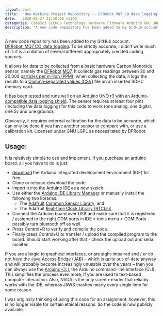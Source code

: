 ```yaml
---
layout: post
title:  "New Working Project Repository -- DFRobot_MQ7_CO_data_logging"
date:   2020-08-27 22:50:00 +1100
categories: CompSci GitHub Technology Hardware Firmware Arduino UNO UNOr3 Microcontroller DFRobot.
description: "A new code repository has been added to my GitHub account: DFRobot_MQ7_CO_data_logging.  To be strictly accurate, I didn't..."
---
```


A new code repository has been added to my GitHub account: [DFRobot_MQ7_CO_data_logging](https://github.com/njsch/DFRobot_MQ7_CO_data_logging/).  To be strictly accurate, I didn't write much of it: it is a collation of several different appropriately credited coding sources.

It allows for data to be collected from a basic hardware Carbon Monoxide sensor, namely the [DFRobot](https://www.dfrobot.com/) [MQ7](https://core-electronics.com.au/analog-carbon-monoxide-sensor-mq7.html).  It collects gas readings between 20 and 20,000 [particles per million (PPM)](https://groups.molbiosci.northwestern.edu/holmgren/Glossary/Definitions/Def-P/parts_per_million.html).  when collecting the data, it logs the results to a [Comma-separated values (CSV)](https://www.csvreader.com/csv_format.php) file on an inserted SDHC memory card.

It has been tested and runs well on an [Arduino UNO](https://www.arduino.cc/en/Guide/ArduinoUno) [r3](https://store.arduino.cc/usa/arduino-uno-rev3) with an [Arduino-compatible data logging shield](https://www.jaycar.com.au/arduino-compatible-data-logging-shield/p/XC4536).  The sensor requires at least four pins (including the data logging) for this code to work (one analog, one digital, one 5v and one ground).

Obviously, it requires external calibration for the data to be accurate, which can only be done if you have another sensor to compare with, or use a calibration kit.  Licensed under GNU LGPL as necessitated by DFRobot.

## Usage:
It is relatively simple to use and implement.  If you purchase an arduino board, all you have to do is just:
* [download](https://www.arduino.cc/en/main/software) the Arduino integrated development environment (IDE) for free.
* Clone or release-download the code.
* Import it into the Arduino IDE as a new sketch.
* Use either the [Arduino IDE Library Manager](https://www.arduino.cc/en/guide/libraries) or manually install the following two libraries:
  * The [Adafruit](https://www.adafruit.com/) [Common Sensor Library](https://github.com/adafruit/Adafruit_Sensor); and
  * The Adafruit [Real-time Clock Library (RTCLib)](https://github.com/adafruit/RTClib).
* Connect the Arduino board over USB and make sure that it is registered / assigned to the right COM ports in IDE > tools menu > COM Ports - possibly turn bluetooth off as well.
* Press Control+R to verify and compile the code.
* Finally press Control+U to transfer / upload the compiled program to the board.  Should start working after that - check the upload out and serial moniter.

If you are allergic to graphical interfaces, or are sight-impaired and / or do not have the [Java Access Bridge (JAB)](https://docs.oracle.com/javase/accessbridge/2.0.2/introduction.htm) &ndash; which is quite out-of-date anyway and will probably become increasingly unusable over the years &ndash; then you can always use the [Arduino-CLI](https://www.arduino.cc/pro/cli), the Arduino command-line interface (CLI).  This simplifies the process even more, if you are used to text-based computer interaction.  Also, NVDA is the only screen-reader that reliably works with the IDE, whereas JAWS crashes nearly every single time for some reason.

I was originally thinking of using this code for an assignment; however, this is no longer viable for certain ethical reasons.  So the code is now publicly available.